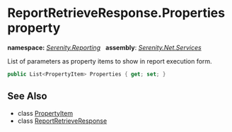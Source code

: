# ReportRetrieveResponse.Properties property
**namespace:** *[Serenity.Reporting](../../README.md#serenity.reporting-namespace)*   **assembly**: *[Serenity.Net.Services](../../README.md)*

List of parameters as property items to show in report execution form.

```csharp
public List<PropertyItem> Properties { get; set; }
```

## See Also

* class [PropertyItem](../Serenity.Net.Core/../../Serenity.ComponentModel/PropertyItem.md)
* class [ReportRetrieveResponse](../ReportRetrieveResponse.md)